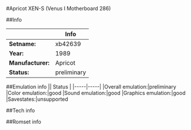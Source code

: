 #Apricot XEN-S (Venus I Motherboard 286)

##Info

||Info|
|-----|-----|
|**Setname:**|xb42639
|**Year:**|1989
|**Manufacturer:**|Apricot
|**Status:**|preliminary

##Emulation info
|| Status |
|-----|-----|
|Overall emulation:|preliminary
|Color emulation:|good
|Sound emulation:|good
|Graphics emulation:|good
|Savestates:|unsupported

##Tech info

##Romset info

<!--- START OF EDITED COMMENT DO NOT TOUCH TEXT ABOVE-->
